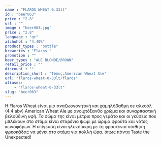```yaml
---
name : "FLAROS WHEAT 0.33lt"
id : "beer063"
price : "2.8"
url : ""
image : "beer063.jpg"
price : "2.8"
language : "gr"
alchohol : "4.40%"
product_types : "bottle"
breweries : "Flaros "
promotion : ""
beer_types : "ALE BLONDE/BROWN"
retail_price : ""
discount : ""
description_short : "Τύπος:American Wheat Ale"
url: "flaros-wheat-0-33lt/flaros"
aliases: 
    - "flaros-wheat-0-33lt"
slug: "beer063"
---
```


H Flaros Wheat είναι μια αναζωογονητική και χαμηλόβαθμη σε αλκοόλ (4.4 abv) American Wheat Ale με ανοιχτόξανθο χρώμα και συναρπαστική βελούδινη υφή. Το σώμα της είναι μέτριο προς γεμάτο και οι γεύσεις που μπλέκουν στο στόμα είναι σταρένιο ψωμί με ώριμα φρούτα και νότες κωνοφόρων. Η επίγευση είναι γλυκόπικρη με τη φρουτένια αίσθηση φρεσκάδας να μένει στο στόμα για πολλή ώρα. όπως πάντα Taste the Unexpected!